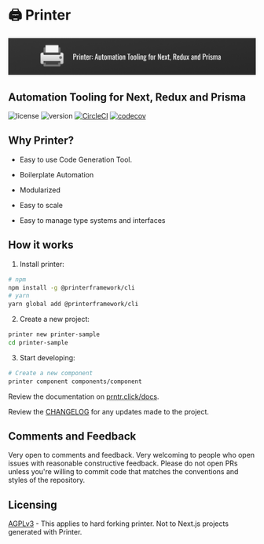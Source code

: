 # 🖨️ Printer

![Printer Banner](./banner.jpg "Printer Banner")

## Automation Tooling for Next, Redux and Prisma

![license](https://img.shields.io/badge/license-AGPLv3-blue.svg)
![version](https://img.shields.io/badge/version-1.1.0-blue.svg)
[![CircleCI](https://circleci.com/gh/PrinterFramework/CLI.svg?style=svg)](https://circleci.com/gh/PrinterFramework/CLI)
[![codecov](https://codecov.io/gh/PrinterFramework/CLI/branch/master/graph/badge.svg)](https://codecov.io/gh/PrinterFramework/CLI)

## Why Printer?

- Easy to use Code Generation Tool.

- Boilerplate Automation

- Modularized

- Easy to scale

- Easy to manage type systems and interfaces

## How it works

1. Install printer:

```bash
# npm
npm install -g @printerframework/cli
# yarn
yarn global add @printerframework/cli
```

2. Create a new project:

```bash
printer new printer-sample
cd printer-sample
```

3. Start developing:

```bash
# Create a new component
printer component components/component
```

Review the documentation on [prntr.click/docs](https://prntr.click/docs).

Review the [CHANGELOG](./CHANGELOG.md) for any updates made to the project.

## Comments and Feedback

Very open to comments and feedback. Very welcoming to people who open issues with reasonable constructive feedback. Please do not open PRs unless you're willing to commit code that matches the conventions and styles of the repository.

## Licensing

[AGPLv3](./LICENSE) - This applies to hard forking printer. Not to Next.js projects generated with Printer.
